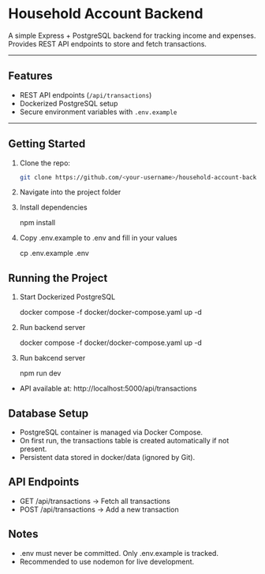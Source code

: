 # Household Account Backend

A simple Express + PostgreSQL backend for tracking income and expenses.  
Provides REST API endpoints to store and fetch transactions.

---

## Features
- REST API endpoints (`/api/transactions`)
- Dockerized PostgreSQL setup
- Secure environment variables with `.env.example`

---

## Getting Started

1. Clone the repo:
   ```bash
   git clone https://github.com/<your-username>/household-account-backend.git

2. Navigate into the project folder

3. Install dependencies
   
    npm install

4. Copy .env.example to .env and fill in your values

    cp .env.example .env

## Running the Project

1. Start Dockerized PostgreSQL
    
    docker compose -f docker/docker-compose.yaml up -d

2. Run backend server

    docker compose -f docker/docker-compose.yaml up -d

3. Run bakcend server

    npm run dev

- API available at: http://localhost:5000/api/transactions

## Database Setup

- PostgreSQL container is managed via Docker Compose.
- On first run, the transactions table is created automatically if not present.
- Persistent data stored in docker/data (ignored by Git).

## API Endpoints

- GET /api/transactions → Fetch all transactions
- POST /api/transactions → Add a new transaction

## Notes

- .env must never be committed. Only .env.example is tracked.
- Recommended to use nodemon for live development.